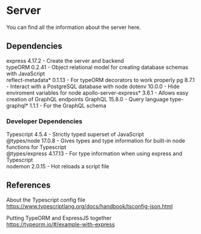# Server
You can find all the information about the server here.

## Dependencies
express 4.17.2 - Create the server and backend  
typeORM 0.2.41 - Object relational model for creating database schemas with JavaScript  
reflect-metadata* 0.1.13 - For typeORM decorators to work properly
pg 8.7.1 - Interact with a PostgreSQL database with node
dotenv 10.0.0 - Hide enviroment variables for node
apollo-server-express* 3.6.1 - Allows easy creation of GraphQL endpoints
GraphQL 15.8.0 - Query language
type-graphql* 1.1.1 - For the GraphQL schema


### Developer Dependencies
Typescript 4.5.4 - Strictly typed superset of JavaScript  
@types/node 17.0.8 - Gives types and type information for built-in node functions for Typescript  
@types/express 4.17.13 - For type information when using express and Typescript  
nodemon 2.0.15 - Hot reloads a script file



## References
About the Typescript config file  
https://www.typescriptlang.org/docs/handbook/tsconfig-json.html

Putting TypeORM and ExpressJS together  
https://typeorm.io/#/example-with-express